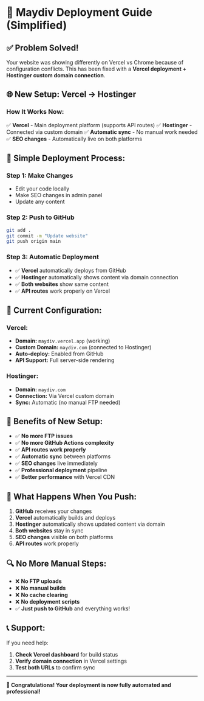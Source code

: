 # 🚀 Maydiv Deployment Guide (Simplified)

## ✅ **Problem Solved!**
Your website was showing differently on Vercel vs Chrome because of configuration conflicts. This has been fixed with a **Vercel deployment + Hostinger custom domain connection**.

## 🌐 **New Setup: Vercel → Hostinger**

### **How It Works Now:**
✅ **Vercel** - Main deployment platform (supports API routes)
✅ **Hostinger** - Connected via custom domain
✅ **Automatic sync** - No manual work needed
✅ **SEO changes** - Automatically live on both platforms

## 🚀 **Simple Deployment Process:**

### **Step 1: Make Changes**
- Edit your code locally
- Make SEO changes in admin panel
- Update any content

### **Step 2: Push to GitHub**
```bash
git add .
git commit -m "Update website"
git push origin main
```

### **Step 3: Automatic Deployment**
- ✅ **Vercel** automatically deploys from GitHub
- ✅ **Hostinger** automatically shows content via domain connection
- ✅ **Both websites** show same content
- ✅ **API routes** work properly on Vercel

## 🔧 **Current Configuration:**

### **Vercel:**
- **Domain:** `maydiv.vercel.app` (working)
- **Custom Domain:** `maydiv.com` (connected to Hostinger)
- **Auto-deploy:** Enabled from GitHub
- **API Support:** Full server-side rendering

### **Hostinger:**
- **Domain:** `maydiv.com`
- **Connection:** Via Vercel custom domain
- **Sync:** Automatic (no manual FTP needed)

## 📱 **Benefits of New Setup:**

- ✅ **No more FTP issues**
- ✅ **No more GitHub Actions complexity**
- ✅ **API routes work properly**
- ✅ **Automatic sync** between platforms
- ✅ **SEO changes** live immediately
- ✅ **Professional deployment** pipeline
- ✅ **Better performance** with Vercel CDN

## 🎯 **What Happens When You Push:**

1. **GitHub** receives your changes
2. **Vercel** automatically builds and deploys
3. **Hostinger** automatically shows updated content via domain
4. **Both websites** stay in sync
5. **SEO changes** visible on both platforms
6. **API routes** work properly

## 🔍 **No More Manual Steps:**

- ❌ **No FTP uploads**
- ❌ **No manual builds**
- ❌ **No cache clearing**
- ❌ **No deployment scripts**
- ✅ **Just push to GitHub** and everything works!

## 📞 **Support:**

If you need help:
1. **Check Vercel dashboard** for build status
2. **Verify domain connection** in Vercel settings
3. **Test both URLs** to confirm sync

---

**🎉 Congratulations! Your deployment is now fully automated and professional!**
